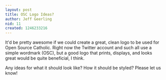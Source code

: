 ```yaml
---
layout: post
title: OSC Logo Ideas?
author: Jeff Geerling
nid: 11
created: 1246233216
---
```

<p>It'd be pretty awesome if we could create a great, clean logo to be used for Open Source Catholic. Right now the Twitter account and such all use a simple wordmark (OSC), but a good logo that prints, displays, and looks great would be quite beneficial, I think.</p>
<p>Any ideas for what it should look like? How it should be styled? Please let us know!</p>
